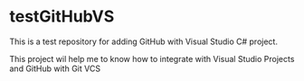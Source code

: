 # testGitHubVS
This is a test repository for adding GitHub with Visual Studio C# project.

<p>This project wil help me to know how to integrate with Visual Studio Projects and GitHub with Git VCS
</p>
